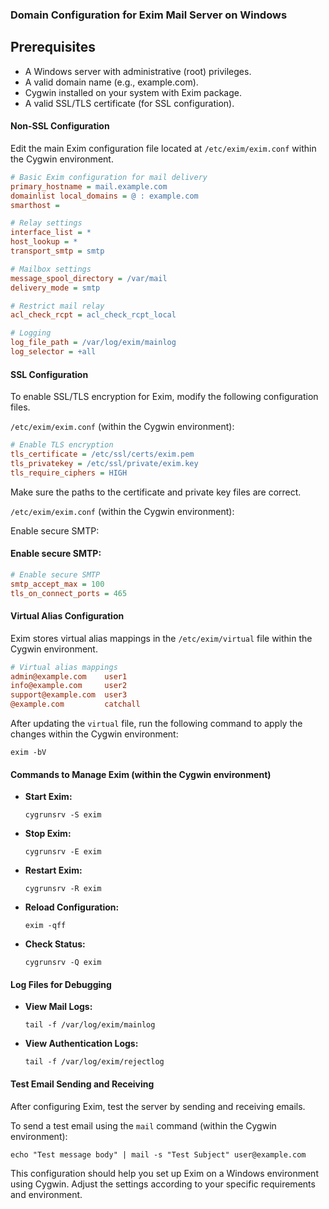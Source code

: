 ### Domain Configuration for Exim Mail Server on Windows

## Prerequisites
- A Windows server with administrative (root) privileges.
- A valid domain name (e.g., example.com).
- Cygwin installed on your system with Exim package.
- A valid SSL/TLS certificate (for SSL configuration).

#### Non-SSL Configuration
Edit the main Exim configuration file located at `/etc/exim/exim.conf` within the Cygwin environment.

```ini
# Basic Exim configuration for mail delivery
primary_hostname = mail.example.com
domainlist local_domains = @ : example.com
smarthost = 

# Relay settings
interface_list = *
host_lookup = *
transport_smtp = smtp

# Mailbox settings
message_spool_directory = /var/mail
delivery_mode = smtp

# Restrict mail relay
acl_check_rcpt = acl_check_rcpt_local

# Logging
log_file_path = /var/log/exim/mainlog
log_selector = +all
``` 

#### SSL Configuration

To enable SSL/TLS encryption for Exim, modify the following configuration files.

`/etc/exim/exim.conf` (within the Cygwin environment):

```ini
# Enable TLS encryption
tls_certificate = /etc/ssl/certs/exim.pem
tls_privatekey = /etc/ssl/private/exim.key
tls_require_ciphers = HIGH
``` 

Make sure the paths to the certificate and private key files are correct.

`/etc/exim/exim.conf` (within the Cygwin environment):

Enable secure SMTP:

#### Enable secure SMTP:

```ini
# Enable secure SMTP
smtp_accept_max = 100
tls_on_connect_ports = 465
```

#### Virtual Alias Configuration

Exim stores virtual alias mappings in the `/etc/exim/virtual` file within the Cygwin environment.

```ini
# Virtual alias mappings
admin@example.com    user1
info@example.com     user2
support@example.com  user3
@example.com         catchall
```

After updating the `virtual` file, run the following command to apply the changes within the Cygwin environment:

```shell
exim -bV
```

#### Commands to Manage Exim (within the Cygwin environment)

- **Start Exim:**
  ```shell
  cygrunsrv -S exim 
  ```
- **Stop Exim:**
  ```shell
  cygrunsrv -E exim
  ```
- **Restart Exim:**
  ```shell
  cygrunsrv -R exim
  ```
- **Reload Configuration:**
  ```shell
  exim -qff
  ```
- **Check Status:**
  ```shell
  cygrunsrv -Q exim
  ```

#### Log Files for Debugging

- **View Mail Logs:**
  ```shell
  tail -f /var/log/exim/mainlog
  ```
- **View Authentication Logs:**
  ```shell
  tail -f /var/log/exim/rejectlog
  ```

#### Test Email Sending and Receiving

After configuring Exim, test the server by sending and receiving emails.

To send a test email using the `mail` command (within the Cygwin environment):

  ```shell
  echo "Test message body" | mail -s "Test Subject" user@example.com
  ```
  
This configuration should help you set up Exim on a Windows environment using Cygwin. Adjust the settings according to your specific requirements and environment.